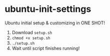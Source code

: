 # ubuntu-init-settings
Ubuntu initial setup &amp; customizing in ONE SHOT!

1. Download `setup.sh`
2. `chmod +x setup.sh`
3. `./setup.sh`
4. Wait until script finishes running!